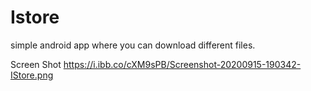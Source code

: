 # Istore

simple android app where you can download different files.

Screen Shot
https://i.ibb.co/cXM9sPB/Screenshot-20200915-190342-IStore.png
